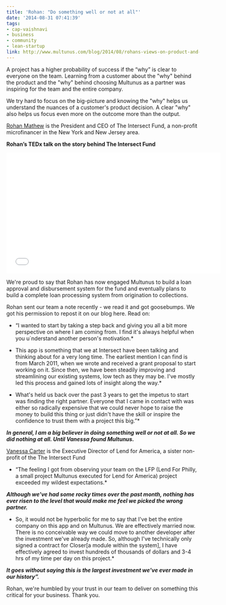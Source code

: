 ```yaml
---
title: 'Rohan: "Do something well or not at all"'
date: '2014-08-31 07:41:39'
tags:
- cap-vaishnavi
- business
- community
- lean-startup
link: http://www.multunus.com/blog/2014/08/rohans-views-on-product-and-multunus/
---
```


A project has a higher probability of success if the “why” is clear to everyone on the team. Learning from a customer about the "why" behind the product and the "why" behind choosing Multunus as a partner was inspiring for the team and the entire company.

We try hard to focus on the big-picture and knowing the "why" helps us understand the nuances of a customer's product decision. A clear "why" also helps us focus even more on the outcome more than the output.


[Rohan Mathew](https://www.linkedin.com/pub/rohan-mathew/36/140/7b6) is the President and CEO of The Intersect Fund, a non-profit microfinancer in the New York and New Jersey area.

**Rohan’s TEDx talk on the story behind The Intersect Fund**


<iframe src="//www.youtube.com/embed/Slugeo4g_NQ" width="560" height="315" frameborder="0" allowfullscreen="allowfullscreen"></iframe>

We're proud to say that Rohan has now engaged Multunus to build a loan approval and disbursement system for the fund and eventually plans to build a complete loan processing system from origination to collections.

Rohan sent our team a note recently - we read it and got goosebumps. We got his permission to repost it on our blog here. Read on:

* “I wanted to start by taking a step back and giving you all a bit more perspective on where I am coming from. I find it's always helpful when you u`nderstand another person's motivation.* 


* This app is something that we at Intersect have been talking and thinking about for a very long time. The earliest mention I can find is from March 2011, when we wrote and received a grant proposal to start working on it. Since then, we have been steadily improving and streamlining our existing systems, low tech as they may be. I've mostly led this process and gained lots of insight along the way.* 


* What's held us back over the past 3 years to get the impetus to start was finding the right partner. Everyone that I came in contact with was either so radically expensive that we could never hope to raise the money to build this thing or just didn't have the skill or inspire the confidence to trust them with a project this big.”* 

***In general, I am a big believer in doing something well or not at all. So we did nothing at all. Until Vanessa found Multunus.***

[Vanessa Carter](www.linkedin.com/pub/vanessa-carter/a/7b9/748) is the Executive Director of Lend for America, a sister non-profit of the The Intersect Fund

* “The feeling I got from observing your team on the LFP (Lend For Philly, a small project Multunus executed for Lend for America) project exceeded my wildest expectations.* 

***Although we've had some rocky times over the past month, nothing has ever risen to the level that would make me feel we picked the wrong partner.***


* So, it would not be hyperbolic for me to say that I've bet the entire company on this app and on Multunus. We are effectively married now. There is no conceivable way we could move to another developer after the investment we've already made. So, although I've technically only signed a contract for Closer[a module within the system], I have effectively agreed to invest hundreds of thousands of dollars and 3-4 hrs of my time per day on this project.* 


***It goes without saying this is the largest investment we've ever made in our history”.***

Rohan, we're humbled by your trust in our team to deliver on something this critical for your business. Thank you.
